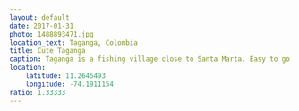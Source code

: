 ```yaml
---
layout: default
date: 2017-01-31
photo: 1488893471.jpg
location_text: Taganga, Colombia
title: Cute Taganga
caption: Taganga is a fishing village close to Santa Marta. Easy to go to with a taxi and enjoy a serious night life there! Great spot on the Caribbean coast of Colombia.
location:
    latitude: 11.2645493
    longitude: -74.1911154
ratio: 1.33333
---
```

